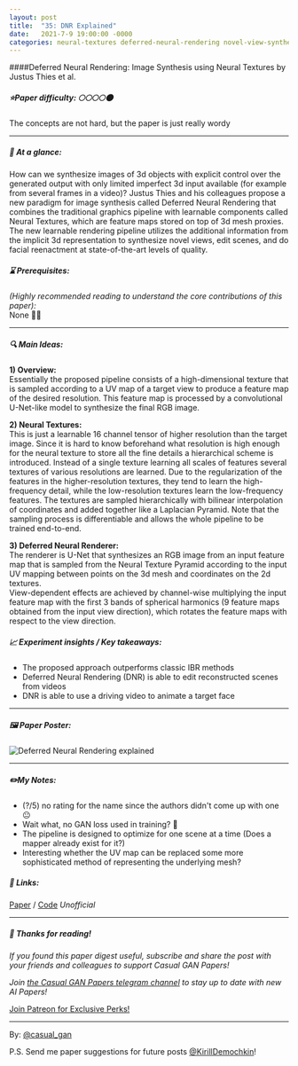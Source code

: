 ```yaml
---
layout: post
title:  "35: DNR Explained"
date:   2021-7-9 19:00:00 -0000
categories: neural-textures deferred-neural-rendering novel-view-synthesis facial-reenactment
---
```

  
####Deferred Neural Rendering: Image Synthesis using Neural Textures by Justus Thies et al.

##### ⭐️Paper difficulty: 🌕🌕🌕🌕🌑 
The concepts are not hard, but the paper is just really wordy

***

##### 🎯 At a glance:

How can we synthesize images of 3d objects with explicit control over the generated output with only limited imperfect 3d input  available (for example from several frames in a video)? Justus Thies and his colleagues propose a new paradigm for image synthesis called Deferred Neural Rendering that combines the traditional graphics pipeline with learnable components called Neural Textures, which are feature maps stored on top of 3d mesh proxies. The new learnable rendering pipeline utilizes the additional information from the implicit 3d representation to synthesize novel views, edit scenes, and do facial reenactment at state-of-the-art levels of quality.

##### ⌛️ Prerequisites:

*(Highly recommended reading to understand the core contributions of this paper):*  
None 🤷‍♂️

***

##### 🔍 Main Ideas:
**1) Overview:**  
Essentially the proposed pipeline consists of a high-dimensional texture that is sampled according to a UV map of a target view to produce a feature map of the desired resolution. This feature map is processed by a convolutional U-Net-like model to synthesize the final RGB image.

**2) Neural Textures:**  
This is just a learnable 16 channel tensor of higher resolution than the target image. Since it is hard to know beforehand what resolution is high enough for the neural texture to store all the fine details a hierarchical scheme is introduced. Instead of a single texture learning all scales of features several textures of various resolutions are learned. Due to the regularization of the features in the higher-resolution textures, they tend to learn the high-frequency detail, while the low-resolution textures learn the low-frequency features. The textures are sampled hierarchically with bilinear interpolation of coordinates and added together like a Laplacian Pyramid. Note that the sampling process is differentiable and allows the whole pipeline to be trained end-to-end.

**3) Deferred Neural Renderer:**  
The renderer is  U-Net that synthesizes an RGB image from an input feature map that is sampled from the Neural Texture Pyramid according to the input UV mapping between points on the 3d mesh and coordinates on the 2d textures.  
View-dependent effects are achieved by channel-wise multiplying the input feature map with the first 3 bands of spherical harmonics (9 feature maps obtained from the input view direction), which rotates the feature maps with respect to the view direction.

##### 📈 Experiment insights / Key takeaways:
- The proposed approach outperforms classic IBR methods
- Deferred Neural Rendering (DNR) is able to edit reconstructed scenes from videos
- DNR is able to use a driving video to animate a target face

***

##### 🖼️ Paper Poster:

![Deferred Neural Rendering explained](/assets/images/DNR.png "DNR Paper Poster")

***

##### ✏️My Notes:
- (?/5) no rating for the name since the authors didn't come up with one 😐
- Wait what, no GAN loss used in training? 🤨
- The pipeline is designed to optimize for one scene at a time (Does a mapper already exist for it?)
- Interesting whether the UV map can be replaced some more sophisticated method of representing the underlying mesh?

##### 🔗 Links:
[Paper](https://arxiv.org/pdf/1904.12356.pdf) / [Code](https://github.com/SSRSGJYD/NeuralTexture) *Unofficial*

***

##### 👋 Thanks for reading!
*If you found this paper digest useful, subscribe and share the post with your friends and colleagues to support Casual GAN Papers!*  

*Join [the Casual GAN Papers telegram channel](https://t.me/joinchat/KeutnzlvetRkZGZi) to stay up to date with new AI Papers!*

<a href="https://www.patreon.com/bePatron?u=53448948" data-patreon-widget-type="become-patron-button">Join Patreon for Exclusive Perks!</a><script async src="https://c6.patreon.com/becomePatronButton.bundle.js"></script>

***

By: [@casual_gan](https://t.me/joinchat/KeutnzlvetRkZGZi)

P.S. Send me paper suggestions for future posts
[@KirillDemochkin](mailto:kdemochkin@gmail.com)!
